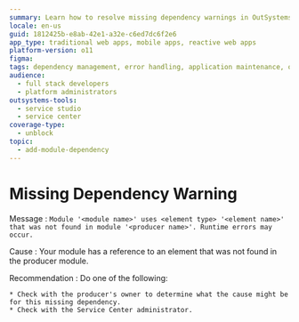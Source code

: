 ```yaml
---
summary: Learn how to resolve missing dependency warnings in OutSystems 11 (O11) by checking with the producer's owner or the Service Center administrator.
locale: en-us
guid: 1812425b-e8ab-42e1-a32e-c6ed7dc6f2e6
app_type: traditional web apps, mobile apps, reactive web apps
platform-version: o11
figma:
tags: dependency management, error handling, application maintenance, outsystems service center, error resolution
audience:
  - full stack developers
  - platform administrators
outsystems-tools:
  - service studio
  - service center
coverage-type:
  - unblock
topic:
  - add-module-dependency
---
```


# Missing Dependency Warning

Message
:   `Module '<module name>' uses <element type> '<element name>' that was not found in module '<producer name>'. Runtime errors may occur.`

Cause
:   Your module has a reference to an element that was not found in the producer module.

Recommendation
:   Do one of the following:

    * Check with the producer's owner to determine what the cause might be for this missing dependency.
    * Check with the Service Center administrator.
